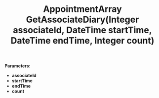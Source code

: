 ﻿---
uid: crmscript_ref_NSAppointmentAgent_GetAssociateDiary
title: AppointmentArray GetAssociateDiary(Integer associateId, DateTime startTime, DateTime endTime, Integer count)
intellisense: NSAppointmentAgent.GetAssociateDiary
keywords: NSAppointmentAgent, GetAssociateDiary
so.topic: reference
---



**Parameters:**
 - **associateId** 
 - **startTime** 
 - **endTime** 
 - **count** 
